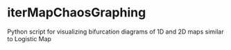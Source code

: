 # iterMapChaosGraphing
Python script for visualizing bifurcation diagrams of 1D and 2D maps similar to Logistic Map
